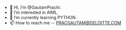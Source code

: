 - 👋 Hi, I’m @GautamPrachi.
- 👀 I’m interested in AIML.
- 🌱 I’m currently learning PYTHON.
- 📫 How to reach me -- PRACGAUTAM@DELOITTE.COM


